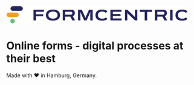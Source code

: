 <picture>
 <source media="(prefers-color-scheme: dark)" srcset="https://raw.githubusercontent.com/formcentric/.github/main/profile/assets/formcentric-logo-white.png">
 <source media="(prefers-color-scheme: light)" srcset="https://raw.githubusercontent.com/formcentric/.github/main/profile/assets/formcentric-logo-black.png">
 <img alt="Formcentric" src="https://raw.githubusercontent.com/formcentric/.github/main/profile/assets/formcentric-logo-rgb.png">
</picture>

# Online forms ‑ digital processes at their best

Made with ❤️ in Hamburg, Germany.
